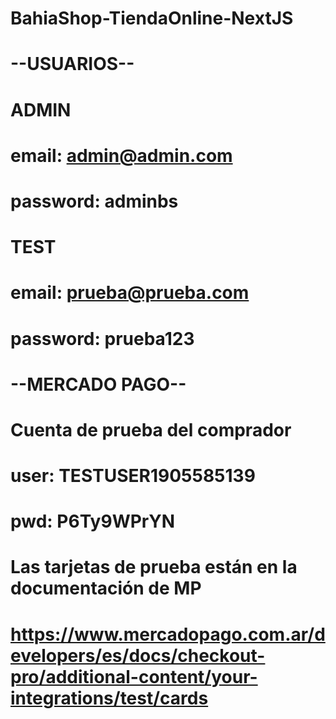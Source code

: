 # BahiaShop-TiendaOnline-NextJS

# --USUARIOS--
# ADMIN
# email: admin@admin.com
# password: adminbs

# TEST
# email: prueba@prueba.com
# password: prueba123

# --MERCADO PAGO--
# Cuenta de prueba del comprador
# user: TESTUSER1905585139
# pwd: P6Ty9WPrYN

# Las tarjetas de prueba están en la documentación de MP
# https://www.mercadopago.com.ar/developers/es/docs/checkout-pro/additional-content/your-integrations/test/cards
